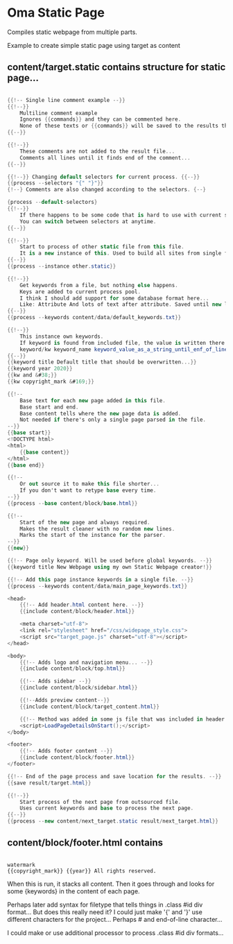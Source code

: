 # Oma Static Page

Compiles static webpage from multiple parts.

Example to create simple static page using target as content

## content/target.static contains structure for static page...

```csharp

{{!-- Single line comment example --}}
{{!--}}
	Multiline comment example
	Ignores {{commands}} and they can be commented here.
	None of these texts or {{commands}} will be saved to the results though...
{{--}}

{{!--}}
	These comments are not added to the result file...
	Comments all lines until it finds end of the comment...
{{--}}

{{!--}} Changing default selectors for current process. {{--}}
{{process --selectors "{" "}"}}
{!--} Comments are also changed according to the selectors. {--}

{process --default-selectors}
{{!--}}
	If there happens to be some code that is hard to use with current selectors.
	You can switch between selectors at anytime.
{{--}}

{{!--}}
	Start to process of other static file from this file.
	It is a new instance of this. Used to build all sites from single file.
{{--}}
{{process --instance other.static}}

{{!--}}
	Get keywords from a file, but nothing else happens.
	Keys are added to current process pool.
	I think I should add support for some database format here...
	Like: Attribute And lots of text after attribute. Saved until new line to attribute.
{{--}}
{{process --keywords content/data/default_keywords.txt}}

{{!--}}
	This instance own keywords.
	If keyword is found from included file, the value is written there.
	keyword/kw keyword_name keyword_value_as_a_string_until_enf_of_line(EOL)
{{--}}
{{keyword title Default title that should be overwritten...}}
{{keyword year 2020}}
{{kw and &#38;}}
{{kw copyright_mark &#169;}}

{{!--
	Base text for each new page added in this file.
	Base start and end.
	Base content tells where the new page data is added.
	Not needed if there's only a single page parsed in the file.
--}}
{{base start}}
<!DOCTYPE html>
<html>
	{{base content}}
</html>
{{base end}}

{{!--
	Or out source it to make this file shorter...
	If you don't want to retype base every time.
--}}
{{process --base content/block/base.html}}

{{!--
	Start of the new page and always required.
	Makes the result cleaner with no random new lines.
	Marks the start of the instance for the parser.
--}}
{{new}}

{{!-- Page only keyword. Will be used before global keywords. --}}
{{keyword title New Webpage using my own Static Webpage creator!}}

{{!-- Add this page instance keywords in a single file. --}}
{{process --keywords content/data/main_page_keywords.txt}}

<head>
	{{!-- Add header.html content here. --}}
	{{include content/block/header.html}}

	<meta charset="utf-8">
	<link rel="stylesheet" href="/css/widepage_style.css">
	<script src="target_page.js" charset="utf-8"></script>
</head>

<body>
	{{!-- Adds logo and navigation menu... --}}
	{{include content/block/top.html}}

	{{!-- Adds sidebar --}}
	{{include content/block/sidebar.html}}

	{{!--Adds preview content--}}
	{{include content/block/target_content.html}}

	{{!-- Method was added in some js file that was included in header.html... --}}
	<script>LoadPageDetailsOnStart();</script>
</body>

<footer>
	{{!-- Adds footer content --}}
	{{include content/block/footer.html}}
</footer>

{{!-- End of the page process and save location for the results. --}}
{{save result/target.html}}

{{!--}}
	Start process of the next page from outsourced file.
	Uses current keywords and base to process the next page.
{{--}}
{{process --new content/next_target.static result/next_target.html}}

```

## content/block/footer.html contains

```

watermark
{{copyright_mark}} {{year}} All rights reserved.

```

When this is run, it stacks all content.
Then it goes through and looks for some {keywords} in the content of each page.

Perhaps later add syntax for filetype that tells things in
.class #id div format...
But does this really need it?
I could just make '{' and '}' use different characters for the project...
Perhaps # and end-of-line character...

I could make or use additional processor to process .class #id div formats...
